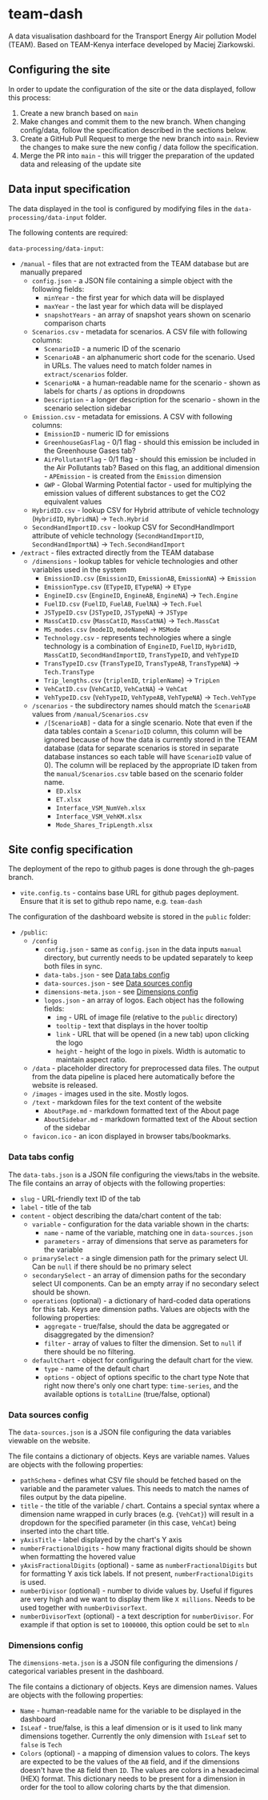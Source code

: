 # team-dash

A data visualisation dashboard for the Transport Energy Air pollution Model (TEAM). Based on TEAM-Kenya interface developed by Maciej Ziarkowski.

## Configuring the site

In order to update the configuration of the site or the data displayed, follow this process:

1. Create a new branch based on `main`
2. Make changes and commit them to the new branch. When changing config/data, follow the specification described in the sections below.
3. Create a GitHub Pull Request to merge the new branch into `main`. Review the changes to make sure the new config / data follow the specification.
4. Merge the PR into `main` - this will trigger the preparation of the updated data and releasing of the update site

## Data input specification

The data displayed in the tool is configured by modifying files in the `data-processing/data-input` folder.

The following contents are required:

`data-processing/data-input`:

- `/manual` - files that are not extracted from the TEAM database but are manually prepared
  - `config.json` - a JSON file containing a simple object with the following fields:
    - `minYear` - the first year for which data will be displayed
    - `maxYear` - the last year for which data will be displayed
    - `snapshotYears` - an array of snapshot years shown on scenario comparison charts
  - `Scenarios.csv` - metadata for scenarios. A CSV file with following columns:
    - `ScenarioID` - a numeric ID of the scenario
    - `ScenarioAB` - an alphanumeric short code for the scenario. Used in URLs. The values need to match folder names in `extract/scenarios` folder.
    - `ScenarioNA` - a human-readable name for the scenario - shown as labels for charts / as options in dropdowns
    - `Description` - a longer description for the scenario - shown in the scenario selection sidebar
  - `Emission.csv` - metadata for emissions. A CSV with following columns:
    - `EmissionID` - numeric ID for emissions
    - `GreenhouseGasFlag` - 0/1 flag - should this emission be included in the Greenhouse Gases tab?
    - `AirPollutantFlag` - 0/1 flag - should this emission be included in the Air Pollutants tab? Based on this flag, an additional dimension - `APEmission` - is created from the `Emission` dimension
    - `GWP` - Global Warming Potential factor - used for multiplying the emission values of different substances to get the CO2 equivalent values
  - `HybridID.csv` - lookup CSV for Hybrid attribute of vehicle technology (`HybridID`, `HybridNA`) -> `Tech.Hybrid`
  - `SecondHandImportID.csv` - lookup CSV for SecondHandImport attribute of vehicle technology (`SecondHandImportID`, `SecondHandImportNA`) -> `Tech.SecondHandImport`
- `/extract` - files extracted directly from the TEAM database
  - `/dimensions` - lookup tables for vehicle technologies and other variables used in the system
    - `EmissionID.csv` (`EmissionID`, `EmissionAB`, `EmissionNA`) -> `Emission`
    - `EmissionType.csv` (`ETypeID`, `ETypeNA`) -> `EType`
    - `EngineID.csv` (`EngineID`, `EngineAB`, `EngineNA`) -> `Tech.Engine`
    - `FuelID.csv` (`FuelID`, `FuelAB`, `FuelNA`) -> `Tech.Fuel`
    - `JSTypeID.csv` (`JSTypeID`, `JSTypeNA`) -> `JSType`
    - `MassCatID.csv` (`MassCatID`, `MassCatNA`) -> `Tech.MassCat`
    - `MS_modes.csv` (`modeID`, `modeName`) -> `MSMode`
    - `Technology.csv` - represents technologies where a single technology is a combination of `EngineID`, `FuelID`, `HybridID`, `MassCatID`, `SecondHandImportID`, `TransTypeID`, and `VehTypeID`
    - `TransTypeID.csv` (`TransTypeID`, `TransTypeAB`, `TransTypeNA`) -> `Tech.TransType`
    - `Trip_lengths.csv` (`triplenID`, `triplenName`) -> `TripLen`
    - `VehCatID.csv` (`VehCatID`, `VehCatNA`) -> `VehCat`
    - `VehTypeID.csv` (`VehTypeID`, `VehTypeAB`, `VehTypeNA`) -> `Tech.VehType`
  - `/scenarios` - the subdirectory names should match the `ScenarioAB` values from `/manual/Scenarios.csv`
    - `/[ScenarioAB]` - data for a single scenario. Note that even if the data tables contain a `ScenarioID` column, this column will be ignored because of how the data is currently stored in the TEAM database (data for separate scenarios is stored in separate database instances so each table will have `ScenarioID` value of 0). The column will be replaced by the appropriate ID taken from the `manual/Scenarios.csv` table based on the scenario folder name.
      - `ED.xlsx`
      - `ET.xlsx`
      - `Interface_VSM_NumVeh.xlsx`
      - `Interface_VSM_VehKM.xlsx`
      - `Mode_Shares_TripLength.xlsx`

## Site config specification

The deployment of the repo to github pages is done through the gh-pages branch.
- `vite.config.ts` - contains base URL for github pages deployment. Ensure that it is set to github repo name, e.g. `team-dash`

The configuration of the dashboard website is stored in the `public` folder:

- `/public`:
  - `/config`
    - `config.json` - same as `config.json` in the data inputs `manual` directory, but currently needs to be updated separately to keep both files in sync.
    - `data-tabs.json` - see [Data tabs config](#data-tabs-config)
    - `data-sources.json` - see [Data sources config](#data-sources-config)
    - `dimensions-meta.json` - see [Dimensions config](#dimensions-config)
    - `logos.json` - an array of logos. Each object has the following fields:
      - `img` - URL of image file (relative to the `public` directory)
      - `tooltip` - text that displays in the hover tooltip
      - `link` - URL that will be opened (in a new tab) upon clicking the logo
      - `height` - height of the logo in pixels. Width is automatic to maintain aspect ratio.
  - `/data` - placeholder directory for preprocessed data files. The output from the data pipeline is placed here automatically before the website is released.
  - `/images` - images used in the site. Mostly logos.
  - `/text` - markdown files for the text content of the website
    - `AboutPage.md` - markdown formatted text of the About page
    - `AboutSidebar.md` - markdown formatted text of the About section of the sidebar
  - `favicon.ico` - an icon displayed in browser tabs/bookmarks.

### Data tabs config

The `data-tabs.json` is a JSON file configuring the views/tabs in the website.
The file contains an array of objects with the following properties:

- `slug` - URL-friendly text ID of the tab
- `label` - title of the tab
- `content` - object describing the data/chart content of the tab:
  - `variable` - configuration for the data variable shown in the charts:
    - `name` - name of the variable, matching one in `data-sources.json`
    - `parameters` - array of dimensions that serve as parameters for the variable
  - `primarySelect` - a single dimension path for the primary select UI. Can be `null` if there should be no primary select
  - `secondarySelect` - an array of dimension paths for the secondary select UI components. Can be an empty array if no secondary select should be shown.
  - `operations` (optional) - a dictionary of hard-coded data operations for this tab. Keys are dimension paths. Values are objects with the following properties:
    - `aggregate` - true/false, should the data be aggregated or disaggregated by the dimension?
    - `filter` - array of values to filter the dimension. Set to `null` if there should be no filtering.
  - `defaultChart` - object for configuring the default chart for the view.
    - `type` - name of the default chart
    - `options` - object of options specific to the chart type
      Note that right now there's only one chart type: `time-series`, and the available options is `totalLine` (true/false, optional)

### Data sources config

The `data-sources.json` is a JSON file configuring the data variables viewable on the website.

The file contains a dictionary of objects. Keys are variable names. Values are objects with the following properties:

- `pathSchema` - defines what CSV file should be fetched based on the variable and the parameter values. This needs to match the names of files output by the data pipeline.
- `title` - the title of the variable / chart. Contains a special syntax where a dimension name wrapped in curly braces (e.g. `{VehCat}`) will result in a dropdown for the specified parameter (in this case, `VehCat`) being inserted into the chart title.
- `yAxisTitle` - label displayed by the chart's Y axis
- `numberFractionalDigits` - how many fractional digits should be shown when formatting the hovered value
- `yAxisFractionalDigits` (optional) - same as `numberFractionalDigits` but for formatting Y axis tick labels. If not present, `numberFractionalDigits` is used.
- `numberDivisor` (optional) - number to divide values by. Useful if figures are very high and we want to display them like `X millions`. Needs to be used together with `numberDivisorText`.
- `numberDivisorText` (optional) - a text description for `numberDivisor`. For example if that option is set to `1000000`, this option could be set to `mln`

### Dimensions config

The `dimensions-meta.json` is a JSON file configuring the dimensions / categorical variables present in the dashboard.

The file contains a dictionary of objects. Keys are dimension names. Values are objects with the following properties:

- `Name` - human-readable name for the variable to be displayed in the dashboard
- `IsLeaf` - true/false, is this a leaf dimension or is it used to link many dimensions together. Currently the only dimension with `IsLeaf` set to `false` is `Tech`
- `Colors` (optional) - a mapping of dimension values to colors. The keys are expected to be the values of the `AB` field, and if the dimensions doesn't have the `AB` field then `ID`. The values are colors in a hexadecimal (HEX) format. This dictionary needs to be present for a dimension in order for the tool to allow coloring charts by the that dimension.
